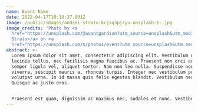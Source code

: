 ```yaml
---
name: Event Name
date: 2022-04-17T10:10:37.801Z
image: /public/images/andrei-stratu-kcjsq3pjryu-unsplash-1-.jpg
image_credits: 'Photo by <a
  href="https://unsplash.com/@avantgardian?utm_source=unsplash&utm_medium=referral&utm_content=creditCopyText">Andrei
  Stratu</a> on <a
  href="https://unsplash.com/s/photos/event?utm_source=unsplash&utm_medium=referral&utm_content=creditCopyText">Unsplash</a>   '
abstract: >-
  Lorem ipsum dolor sit amet, consectetur adipiscing elit. Vestibulum ultricies
  lacinia tellus, nec facilisis magna faucibus ac. Praesent non orci auctor,
  semper ligula vel, aliquet tortor. Nam non leo nulla. Suspendisse non ipsum
  viverra, suscipit mauris a, rhoncus turpis. Integer nec vestibulum purus, ut
  volutpat urna. In id massa quis felis egestas blandit. Vestibulum nec nisl ex.
  Quisque ac justo eros.


  Praesent est quam, dignissim ac maximus nec, sodales et nunc. Vestibulum id libero massa. Nulla vel iaculis leo. Praesent dictum leo tellus, et pharetra risus accumsan vitae. Proin molestie eros sit amet mattis pretium. Sed aliquet quis tellus vitae lacinia. Donec mattis sit amet mi aliquet vehicula. In nec augue odio. Nunc posuere ipsum nec dui tempus ullamcorper. Donec posuere mi in pretium imperdiet. Vestibulum non ullamcorper risus. Duis vestibulum vehicula scelerisque. Aenean eu libero feugiat mi luctus sagittis.
---
```

